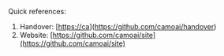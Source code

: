 Quick references:
  1. Handover: [[https://ca](https://github.com/camoai/handover)](https://github.com/camoai/handover)
  2. Website: [https://github.com/camoai/site](https://github.com/camoai/site)

